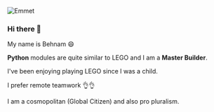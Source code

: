 ![Emmet](https://github.com/baloochyb/baloochyb/assets/74891629/187ea8a6-7ecf-43f1-ae44-18c1fa7a1d06)
### Hi there 👋
My name is Behnam :smile:

**Python** modules are quite similar to LEGO and I am a **Master Builder**.

I've been enjoying playing LEGO since I was a child.

I prefer remote teamwork :ok_hand::ok_hand:

I am a cosmopolitan (Global Citizen) and also pro pluralism.
<!--
**baloochyb/baloochyb** is a ✨ _special_ ✨ repository because its `README.md` (this file) appears on your GitHub profile.

Here are some ideas to get you started:
https://www.webfx.com/tools/emoji-cheat-sheet/

- 🔭 I’m currently working on ...
- 🌱 I’m currently learning ...
- 👯 I’m looking to collaborate on ...
- 🤔 I’m looking for help with ...
- 💬 Ask me about ...
- 📫 How to reach me: ...
- 😄 Pronouns: ...
- ⚡ Fun fact: ...
-->
